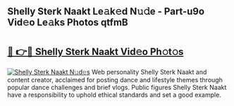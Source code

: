 ## Shelly Sterk Naakt Le𝚊k𝚎d N𝚞𝚍e - Part-u9o Vid𝚎o Le𝚊ks Photos qtfmB

# <h2><a href="http://fb92am.evod.top/?m=Shelly+Sterk+Naakt">🔗 👉🔴 Shelly Sterk Naakt Vid𝚎o Ph𝚘t𝚘s</a></h2>

[![Shelly Sterk Naakt N𝚞d𝚎s](https://i.imgur.com/8V9OHl7.gif)](http://fb92am.evod.top/?m=Shelly+Sterk+Naakt)
Web personality Shelly Sterk Naakt and content creator, acclaimed for posting dance and lifestyle themes through popular dance challenges and brief vlogs. Public figures Shelly Sterk Naakt have a responsibility to uphold ethical standards and set a good example. 
